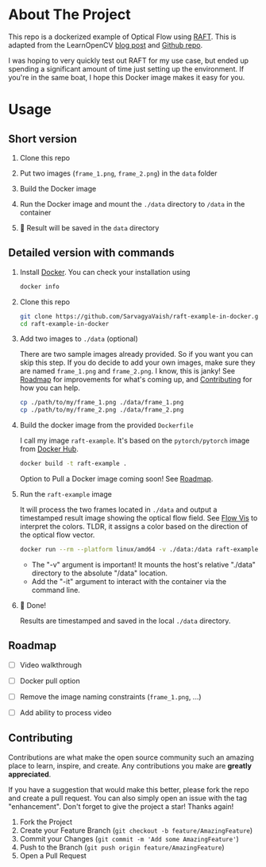 # About The Project

This repo is a dockerized example of Optical Flow using [RAFT](https://github.com/princeton-vl/RAFT). This is adapted from the LearnOpenCV [blog post](https://learnopencv.com/optical-flow-using-deep-learning-raft/) and [Github repo](https://github.com/spmallick/learnopencv/tree/master/Optical-Flow-Estimation-using-Deep-Learning-RAFT).

I was hoping to very quickly test out RAFT for my use case, but ended up spending a significant amount of time just setting up the environment. If you're in the same boat, I hope this Docker image makes it easy for you.

  

# Usage

## Short version

1. Clone this repo

2. Put two images (`frame_1.png`, `frame_2.png`) in the `data` folder

3. Build the Docker image

4. Run the Docker image and mount the `./data` directory to `/data` in the container

5. 🎉 Result will be saved in the `data` directory


## Detailed version with commands

1. Install [Docker](https://docs.docker.com/engine/install/). You can check your installation using
    ```sh
    docker info
    ```

2. Clone this repo

    ```sh
    git clone https://github.com/SarvagyaVaish/raft-example-in-docker.git
    cd raft-example-in-docker
    ```

3. Add two images to `./data` (optional)

    There are two sample images already provided. So if you want you can skip this step. If you do decide to add your own images, make sure they are named `frame_1.png` and `frame_2.png`. I know, this is janky! See [Roadmap](#roadmap) for improvements for what's coming up, and [Contributing](#contributing) for how you can help.

    ```sh
    cp ./path/to/my/frame_1.png ./data/frame_1.png
    cp ./path/to/my/frame_2.png ./data/frame_2.png
    ```

4. Build the docker image from the provided `Dockerfile`

    I call my image `raft-example`. It's based on the `pytorch/pytorch` image from [Docker Hub](https://hub.docker.com/r/pytorch/pytorch).

    ```sh
    docker build -t raft-example .
    ```

    Option to Pull a Docker image coming soon! See [Roadmap](#roadmap).

5. Run the `raft-example` image

    It will process the two frames located in `./data` and output a timestamped result image showing the optical flow field. See [Flow Vis](https://github.com/tomrunia/OpticalFlow_Visualization) to interpret the colors. TLDR, it assigns a color based on the direction of the optical flow vector.

    ```sh
    docker run --rm --platform linux/amd64 -v ./data:/data raft-example
    ```

    - The "-v" argument is important! It mounts the host's relative "./data" directory to the absolute "/data" location.
    - Add the "-it" argument to interact with the container via the command line.

6. 🎉 Done!

    Results are timestamped and saved in the local `./data` directory.

  

<!-- ROADMAP -->
## Roadmap

- [ ] Video walkthrough
- [ ] Docker pull option
- [ ] Remove the image naming constraints (`frame_1.png`, ...)
- [ ] Add ability to process video

  

<!-- CONTRIBUTING -->
## Contributing

Contributions are what make the open source community such an amazing place to learn, inspire, and create. Any contributions you make are **greatly appreciated**.

If you have a suggestion that would make this better, please fork the repo and create a pull request. You can also simply open an issue with the tag "enhancement".
Don't forget to give the project a star! Thanks again!

1. Fork the Project
2. Create your Feature Branch (`git checkout -b feature/AmazingFeature`)
3. Commit your Changes (`git commit -m 'Add some AmazingFeature'`)
4. Push to the Branch (`git push origin feature/AmazingFeature`)
5. Open a Pull Request
